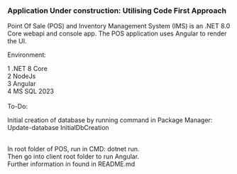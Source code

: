 <h3><b>Application Under construction: Utilising Code First Approach</b></h3>
<b></b>Point Of Sale (POS) and Inventory Management System (IMS)</b> is an .NET 8.0 Core webapi and console app.
The POS application uses Angular to render the UI.



Environment:

1 .NET 8 Core
<br />
2 NodeJs
<br />
3 Angular
<br />
4 MS SQL 2023
<br /> <br />
To-Do:

Initial creation of database by running command in Package Manager: Update-database InitialDbCreation

<br />
In root folder of POS, run in CMD:
dotnet run.
<br /> 
Then go into client root folder to run Angular. <br />
Further information in found in README.md



